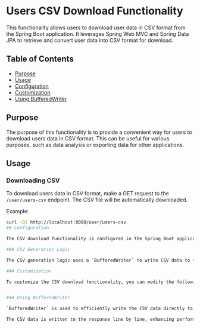 # Users CSV Download Functionality

This functionality allows users to download user data in CSV format from the Spring Boot application. It leverages Spring Web MVC and Spring Data JPA to retrieve and convert user data into CSV format for download.


## Table of Contents
- [Purpose](#purpose)
- [Usage](#usage)
- [Configuration](#configuration)
- [Customization](#customization)
- [Using BufferedWriter](#using-bufferedwriter)

## Purpose

The purpose of this functionality is to provide a convenient way for users to download users data in CSV format. This can be useful for various purposes, such as data analysis or exporting data for other applications.

## Usage

### Downloading CSV

To download users data in CSV format, make a GET request to the `/user/users-csv` endpoint. The CSV file will be automatically downloaded.

Example:
```bash
curl -OJ http://localhost:8080/user/users-csv
## Configuration

The CSV download functionality is configured in the Spring Boot application using the `UserController` class. The configuration includes setting up the endpoint for CSV download and configuring the CSV generation logic.

### CSV Generation Logic

The CSV generation logic uses a `BufferedWriter` to write CSV data to the response. The data is retrieved from the database using the `UserService` and converted to CSV format.

### Customization

To customize the CSV download functionality, you can modify the following components:


### Using BufferedWriter

`BufferedWriter` is used to efficiently write the CSV data directly to the HTTP response. This ensures that the CSV content is streamed without buffering the entire content in memory, making it suitable for handling potentially large datasets and providing optimal memory usage and responsiveness.

The CSV data is written to the response line by line, enhancing performance and allowing the seamless download of the CSV file, even for substantial amounts of data.
